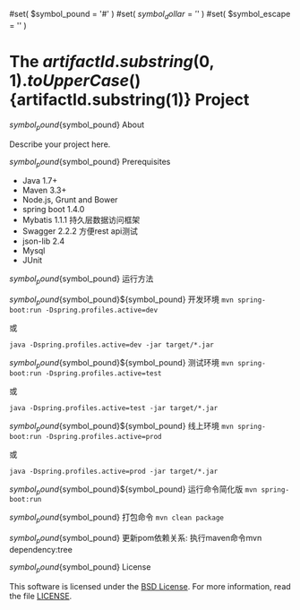#set( $symbol_pound = '#' )
#set( $symbol_dollar = '$' )
#set( $symbol_escape = '\' )
# The ${artifactId.substring(0,1).toUpperCase()}${artifactId.substring(1)} Project

${symbol_pound}${symbol_pound} About

Describe your project here.

${symbol_pound}${symbol_pound} Prerequisites

- Java 1.7+
- Maven 3.3+
- Node.js, Grunt and Bower
- spring boot 1.4.0
- Mybatis 1.1.1 持久层数据访问框架
- Swagger 2.2.2 方便rest api测试
- json-lib 2.4
- Mysql
- JUnit

${symbol_pound}${symbol_pound} 运行方法

${symbol_pound}${symbol_pound}${symbol_pound} 开发环境
``mvn spring-boot:run -Dspring.profiles.active=dev``

或

``java -Dspring.profiles.active=dev -jar target/*.jar``

${symbol_pound}${symbol_pound}${symbol_pound} 测试环境
``mvn spring-boot:run -Dspring.profiles.active=test``

或

``java -Dspring.profiles.active=test -jar target/*.jar``

${symbol_pound}${symbol_pound}${symbol_pound} 线上环境
``mvn spring-boot:run -Dspring.profiles.active=prod``

或

``java -Dspring.profiles.active=prod -jar target/*.jar``

${symbol_pound}${symbol_pound}${symbol_pound} 运行命令简化版
``mvn spring-boot:run``

${symbol_pound}${symbol_pound} 打包命令
``mvn clean package``

${symbol_pound}${symbol_pound} 更新pom依赖关系:
执行maven命令mvn dependency:tree

${symbol_pound}${symbol_pound} License

This software is licensed under the [BSD License][BSD]. For more information, read the file [LICENSE](LICENSE).

[BSD]: https://opensource.org/licenses/BSD-3-Clause
